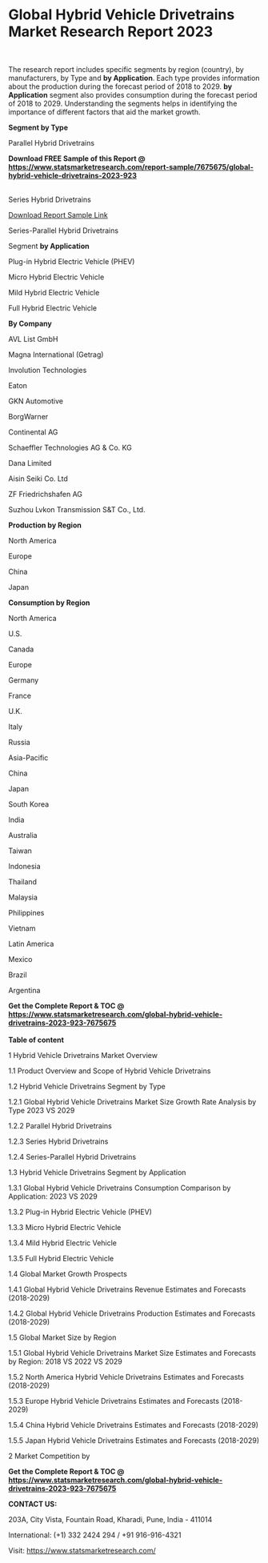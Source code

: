 <h1>Global Hybrid Vehicle Drivetrains Market Research Report 2023</h1><br/><p>The research report includes specific segments by region (country), by manufacturers, by Type and <strong>by Application</strong>. Each type provides information about the production during the forecast period of 2018 to 2029. <strong>by Application</strong> segment also provides consumption during the forecast period of 2018 to 2029. Understanding the segments helps in identifying the importance of different factors that aid the market growth.</p><p><strong>Segment by Type</strong></p><p>Parallel Hybrid Drivetrains</p><div><b>Download FREE Sample of this Report @ <a href="https://www.statsmarketresearch.com/download-free-sample/7675675/global-hybrid-vehicle-drivetrains-2023-923">https://www.statsmarketresearch.com/report-sample/7675675/global-hybrid-vehicle-drivetrains-2023-923</a></b></div><br><p>Series Hybrid Drivetrains</p><p><a href="https://www.statsmarketresearch.com/download-free-sample/7675675/global-hybrid-vehicle-drivetrains-2023-923">Download Report Sample Link</a></p><p>Series-Parallel Hybrid Drivetrains</p><p>Segment <strong>by Application</strong></p><p>Plug-in Hybrid Electric Vehicle (PHEV)</p><p>Micro Hybrid Electric Vehicle</p><p>Mild Hybrid Electric Vehicle</p><p>Full Hybrid Electric Vehicle</p><p><strong>By Company</strong></p><p>AVL List GmbH</p><p>Magna International (Getrag)</p><p>Involution Technologies</p><p>Eaton</p><p>GKN Automotive</p><p>BorgWarner</p><p>Continental AG</p><p>Schaeffler Technologies AG & Co. KG</p><p>Dana Limited</p><p>Aisin Seiki Co. Ltd</p><p>ZF Friedrichshafen AG</p><p>Suzhou Lvkon Transmission S&T Co., Ltd.</p><p><strong>Production by Region</strong></p><p>North America</p><p>Europe</p><p>China</p><p>Japan</p><p><strong>Consumption by Region</strong></p><p>North America</p><p>U.S.</p><p>Canada</p><p>Europe</p><p>Germany</p><p>France</p><p>U.K.</p><p>Italy</p><p>Russia</p><p>Asia-Pacific</p><p>China</p><p>Japan</p><p>South Korea</p><p>India</p><p>Australia</p><p>Taiwan</p><p>Indonesia</p><p>Thailand</p><p>Malaysia</p><p>Philippines</p><p>Vietnam</p><p>Latin America</p><p>Mexico</p><p>Brazil</p><p>Argentina</p><div><b>Get the Complete Report & TOC @ <a href="https://www.statsmarketresearch.com/global-hybrid-vehicle-drivetrains-2023-923-7675675">https://www.statsmarketresearch.com/global-hybrid-vehicle-drivetrains-2023-923-7675675</a></b></div><br><b>Table of content</b><p>1 Hybrid Vehicle Drivetrains Market Overview<br />
 
  1.1 Product Overview and Scope of Hybrid Vehicle Drivetrains<br />
 
  1.2 Hybrid Vehicle Drivetrains Segment by Type<br />
 
  1.2.1 Global Hybrid Vehicle Drivetrains Market Size Growth Rate Analysis by Type 2023 VS 2029<br />
 
  1.2.2 Parallel Hybrid Drivetrains<br />
 
  1.2.3 Series Hybrid Drivetrains<br />
 
  1.2.4 Series-Parallel Hybrid Drivetrains<br />
 
  1.3 Hybrid Vehicle Drivetrains Segment by Application<br />
 
  1.3.1 Global Hybrid Vehicle Drivetrains Consumption Comparison by Application: 2023 VS 2029<br />
 
  1.3.2 Plug-in Hybrid Electric Vehicle (PHEV)<br />
 
  1.3.3 Micro Hybrid Electric Vehicle<br />
 
  1.3.4 Mild Hybrid Electric Vehicle<br />
 
  1.3.5 Full Hybrid Electric Vehicle<br />
 
  1.4 Global Market Growth Prospects<br />
 
  1.4.1 Global Hybrid Vehicle Drivetrains Revenue Estimates and Forecasts (2018-2029)<br />
 
  1.4.2 Global Hybrid Vehicle Drivetrains Production Estimates and Forecasts (2018-2029)<br />
 
  1.5 Global Market Size by Region<br />
 
  1.5.1 Global Hybrid Vehicle Drivetrains Market Size Estimates and Forecasts by Region: 2018 VS 2022 VS 2029<br />
 
  1.5.2 North America Hybrid Vehicle Drivetrains Estimates and Forecasts (2018-2029)<br />
 
  1.5.3 Europe Hybrid Vehicle Drivetrains Estimates and Forecasts (2018-2029)<br />
 
  1.5.4 China Hybrid Vehicle Drivetrains Estimates and Forecasts (2018-2029)<br />
 
  1.5.5 Japan Hybrid Vehicle Drivetrains Estimates and Forecasts (2018-2029)<br />
 
 2 Market Competition by<br><div><b>Get the Complete Report & TOC @ <a href="https://www.statsmarketresearch.com/global-hybrid-vehicle-drivetrains-2023-923-7675675">https://www.statsmarketresearch.com/global-hybrid-vehicle-drivetrains-2023-923-7675675</a></b></div></p>
 
 <b>CONTACT US:</b><br>
 
 203A, City Vista, Fountain Road, Kharadi, Pune, India - 411014 <br>
 
 International: (+1) 332 2424 294 / +91 916-916-4321<br>
 
 Visit: <a href="https://www.statsmarketresearch.com/">https://www.statsmarketresearch.com/</a>
 
 <br>